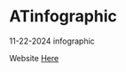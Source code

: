# ATinfographic
11-22-2024 infographic
  
Website [Here](https://chunkymonkey00.github.io/ATinfographic/)
